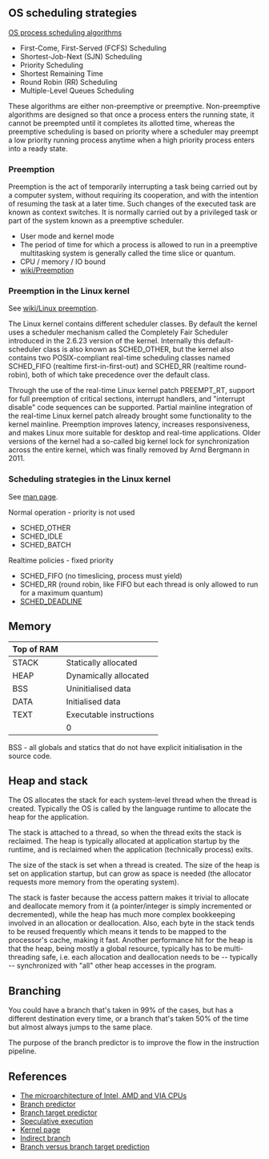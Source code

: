 ## OS scheduling strategies
[OS process scheduling algorithms](https://www.tutorialspoint.com/operating_system/os_process_scheduling_algorithms.htm)

- First-Come, First-Served (FCFS) Scheduling
- Shortest-Job-Next (SJN) Scheduling
- Priority Scheduling
- Shortest Remaining Time
- Round Robin (RR) Scheduling
- Multiple-Level Queues Scheduling

These algorithms are either non-preemptive or preemptive. Non-preemptive
algorithms are designed so that once a process enters the running state, it
cannot be preempted until it completes its allotted time, whereas the
preemptive scheduling is based on priority where a scheduler may preempt a low
priority running process anytime when a high priority process enters into a
ready state.

### Preemption
Preemption is the act of temporarily interrupting a task being carried out by a
computer system, without requiring its cooperation, and with the intention of
resuming the task at a later time. Such changes of the executed task are known
as context switches. It is normally carried out by a privileged task or part of
the system known as a preemptive scheduler.

- User mode and kernel mode
- The period of time for which a process is allowed to run in a preemptive multitasking system is generally called the time slice or quantum.
- CPU / memory / IO bound
- [wiki/Preemption](https://en.wikipedia.org/wiki/Preemption_(computing))

### Preemption in the Linux kernel
See [wiki/Linux
preemption](https://en.wikipedia.org/wiki/Linux_kernel#Preemption).

The Linux kernel contains different scheduler classes. By default the kernel
uses a scheduler mechanism called the Completely Fair Scheduler introduced in
the 2.6.23 version of the kernel. Internally this default-scheduler class is
also known as SCHED_OTHER, but the kernel also contains two POSIX-compliant
real-time scheduling classes named SCHED_FIFO (realtime first-in-first-out) and
SCHED_RR (realtime round-robin), both of which take precedence over the default
class.

Through the use of the real-time Linux kernel patch PREEMPT_RT, support for
full preemption of critical sections, interrupt handlers, and "interrupt
disable" code sequences can be supported. Partial mainline integration of the
real-time Linux kernel patch already brought some functionality to the kernel
mainline. Preemption improves latency, increases responsiveness, and makes
Linux more suitable for desktop and real-time applications. Older versions of
the kernel had a so-called big kernel lock for synchronization across the
entire kernel, which was finally removed by Arnd Bergmann in 2011.

### Scheduling strategies in the Linux kernel
See [man page](http://man7.org/linux/man-pages/man7/sched.7.html).

Normal operation - priority is not used

- SCHED_OTHER
- SCHED_IDLE
- SCHED_BATCH

Realtime policies - fixed priority

- SCHED_FIFO (no timeslicing, process must yield)
- SCHED_RR (round robin, like FIFO but each thread is only allowed to run for a maximum quantum)
- [SCHED_DEADLINE](https://en.wikipedia.org/wiki/Earliest_deadline_first_scheduling)

## Memory
| Top of RAM | |
| ---------- | ----------------------- |
| STACK | Statically allocated |
| HEAP | Dynamically allocated |
| BSS | Uninitialised data |
| DATA | Initialised data |
| TEXT | Executable instructions |
| | 0 |

BSS - all globals and statics that do not have explicit initialisation in the source code.

## Heap and stack
The OS allocates the stack for each system-level thread when the thread is
created. Typically the OS is called by the language runtime to allocate the
heap for the application.

The stack is attached to a thread, so when the thread exits the stack is
reclaimed. The heap is typically allocated at application startup by the
runtime, and is reclaimed when the application (technically process) exits.

The size of the stack is set when a thread is created. The size of the heap is
set on application startup, but can grow as space is needed (the allocator
requests more memory from the operating system).

The stack is faster because the access pattern makes it trivial to allocate and
deallocate memory from it (a pointer/integer is simply incremented or
decremented), while the heap has much more complex bookkeeping involved in an
allocation or deallocation. Also, each byte in the stack tends to be reused
frequently which means it tends to be mapped to the processor's cache, making
it fast. Another performance hit for the heap is that the heap, being mostly a
global resource, typically has to be multi-threading safe, i.e. each allocation
and deallocation needs to be -- typically -- synchronized with "all" other heap
accesses in the program.

## Branching
You could have a branch that's taken in 99% of the cases, but has a different
destination every time, or a branch that's taken 50% of the time but almost
always jumps to the same place.

The purpose of the branch predictor is to improve the flow in the instruction
pipeline.

## References
- [The microarchitecture of Intel, AMD and VIA CPUs](https://www.agner.org/optimize/microarchitecture.pdf)
- [Branch predictor](https://en.wikipedia.org/wiki/Branch_predictor)
- [Branch target predictor](https://en.wikipedia.org/wiki/Branch_target_predictor)
- [Speculative execution](https://en.wikipedia.org/wiki/Speculative_execution)
- [Kernel page](https://en.wikipedia.org/wiki/Kernel_page)
- [Indirect branch](https://en.wikipedia.org/wiki/Indirect_branch)
- [Branch versus branch target prediction](https://stackoverflow.com/questions/22508211/branch-target-prediction-vs-branch-prediction)

